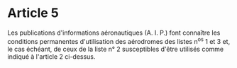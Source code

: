 # Article 5

Les publications d'informations aéronautiques (A. I. P.) font connaître les conditions permanentes d'utilisation des aérodromes des listes n<sup>os</sup> 1 et 3 et, le cas échéant, de ceux de la liste n° 2 susceptibles d'être utilisés comme indiqué à l'article 2 ci-dessus.
